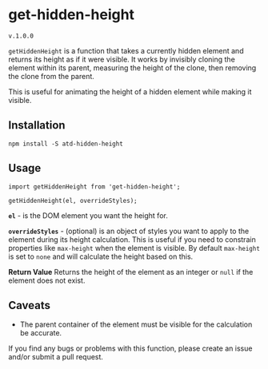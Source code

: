# get-hidden-height

`v.1.0.0`

`getHiddenHeight` is a function that takes a currently hidden element and returns its height as if it were visible. It works by invisibly cloning the element within its parent, measuring the height of the clone, then removing the clone from the parent.

This is useful for animating the height of a hidden element while making it visible.

## Installation 

```
npm install -S atd-hidden-height
```


## Usage

```
import getHiddenHeight from 'get-hidden-height';

getHiddenHeight(el, overrideStyles);
```

**`el`** - is the DOM element you want the height for.

**`overrideStyles`** - (optional) is an object of styles you want to apply to the element during its height calculation. This is useful if you need to constrain properties like `max-height` when the element is visible. By default `max-height` is set to `none` and will calculate the height based on this.

**Return Value** Returns the height of the element as an integer or `null` if the element does not exist.

## Caveats

- The parent container of the element must be visible for the calculation be accurate.


If you find any bugs or problems with this function, please create an issue and/or submit a pull request.